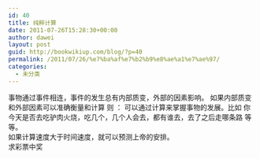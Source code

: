 ```yaml
---
id: 40
title: 纯粹计算
date: 2011-07-26T15:28:30+00:00
author: dawei
layout: post
guid: http://bookwikiup.com/blog/?p=40
permalink: /2011/07/26/%e7%ba%af%e7%b2%b9%e8%ae%a1%e7%ae%97/
categories:
  - 未分类
---
```

事物通过事件相连，事件的发生总有内部质变，外部的因素影响。 如果内部质变和外部因素可以准确衡量和计算 则 ： 可以通过计算来掌握事物的发展。比如 你今天是否去吃驴肉火烧，吃几个，几个人会去，都有谁去，去了之后走哪条路 等等。   
如果计算速度大于时间速度，就可以预测上帝的安排。  
求彩票中奖